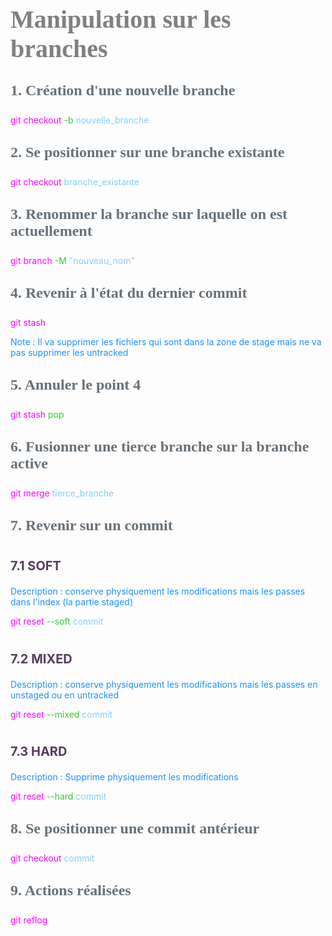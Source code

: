 <head>
<style>
#titleMain {color:#808080; font-size:40px; font-weight:bold; font-family:"Cambria"}
#titleSub {color:#677179; font-size:24px; font-weight:bold; font-family: "Verdana"; margin-top:30px; margin-bottom:25px}
#titleSub2 {color:#563C5C; font-size:20px; font-weight:bold; margin-bottom:20px}
#com {color:#FF00FF; font-size:18px "Carnivalee Freakshow"}
#par {color:#32CD32; font-size:18px "Carnivalee Freakshow"}
#val {color:#87CEFA; font-size:18px "Carnivalee Freakshow"}
#not {color:#1E90FF; font-size:18px "Carnivalee Freakshow"}
</style>
</head>

<!-- ```css
<head>
<style>
#bleu {
color:#87CEFA }
</style>
</head>
``` -->

# <div id="titleMain">Manipulation sur les branches</div>

## <div id="titleSub">1. Création d'une nouvelle branche</div>

<span id="com">git checkout </span>
<span id="par">-b </span>
<span id="val">nouvelle_branche</span>

## <div id="titleSub">2. Se positionner sur une branche existante</div>

<span id="com">git checkout </span>
<span id="val">branche_existante</span>

## <div id="titleSub">3. Renommer la branche sur laquelle on est actuellement</div>

<span id="com">git branch </span>
<span id="par">-M </span>
<span id="val">"nouveau_nom"</span>

## <div id="titleSub">4. Revenir à l'état du dernier commit</div>

<span id="com">git stash </span>

<span id="not">Note : Il va supprimer les fichiers qui sont dans la zone de stage mais ne va pas supprimer les untracked</span>

## <div id="titleSub">5. Annuler le point 4</div>

<span id="com">git stash </span>
<span id="par">pop</span>

## <div id="titleSub">6. Fusionner une tierce branche sur la branche active</div>

<span id="com">git merge </span>
<span id="val">tierce_branche</span>

## <div id="titleSub">7. Revenir sur un commit</div>

# <div id="titleSub2">7.1 SOFT</div>

<span id="not">Description : conserve physiquement les modifications mais les passes dans l'index (la partie staged) </span>

<span id="com">git reset </span>
<span id="par">--soft </span>
<span id="val">commit</span>

# <div id="titleSub2">7.2 MIXED</div>

<span id="not">Description : conserve physiquement les modifications mais les passes en unstaged ou en untracked </span>

<span id="com">git reset </span>
<span id="par">--mixed </span>
<span id="val">commit</span>

# <div id="titleSub2">7.3 HARD</div>

<span id="not">Description : Supprime physiquement les modifications</span>

<span id="com">git reset </span>
<span id="par">--hard </span>
<span id="val">commit</span>

## <div id="titleSub">8. Se positionner une commit antérieur</div>

<span id="com">git checkout </span>
<span id="val">commit</span>

## <div id="titleSub">9. Actions réalisées</div>

<span id="com">git reflog </span>